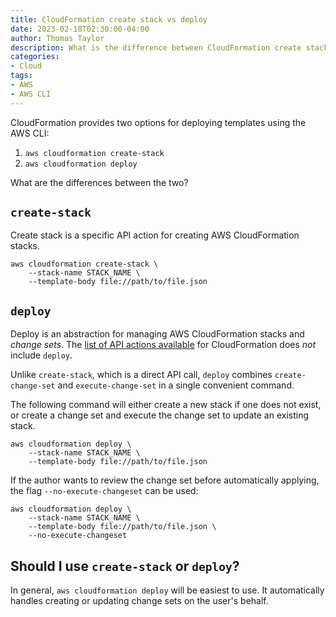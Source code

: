 ```yaml
---
title: CloudFormation create stack vs deploy
date: 2023-02-18T02:30:00-04:00
author: Thomas Taylor
description: What is the difference between CloudFormation create stack and deploy and when to use them?
categories:
- Cloud
tags:
- AWS
- AWS CLI
---
```


CloudFormation provides two options for deploying templates using the AWS CLI:

1. `aws cloudformation create-stack`
2. `aws cloudformation deploy`

What are the differences between the two?

## `create-stack`

Create stack is a specific API action for creating AWS CloudFormation stacks.

```shell
aws cloudformation create-stack \
    --stack-name STACK_NAME \
    --template-body file://path/to/file.json
```

## `deploy`

Deploy is an abstraction for managing AWS CloudFormation stacks and _change sets_. The [list of API actions available](https://docs.aws.amazon.com/AWSCloudFormation/latest/APIReference/API_Operations.html) for CloudFormation does _not_ include `deploy`.

Unlike `create-stack`, which is a direct API call, `deploy` combines `create-change-set` and `execute-change-set` in a single convenient command.

The following command will either create a new stack if one does not exist, or create a change set and execute the change set to update an existing stack.

```shell
aws cloudformation deploy \
    --stack-name STACK_NAME \
    --template-body file://path/to/file.json
```

If the author wants to review the change set before automatically applying, the flag `--no-execute-changeset` can be used:

```shell
aws cloudformation deploy \
    --stack-name STACK_NAME \
    --template-body file://path/to/file.json \
    --no-execute-changeset
```

## Should I use `create-stack` or `deploy`?

In general, `aws cloudformation deploy` will be easiest to use. It automatically handles creating or updating change sets on the user's behalf.
